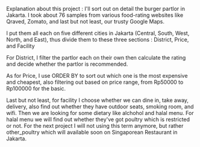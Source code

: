 Explanation about this project : I'll sort out on detail the burger partlor in Jakarta. I took about 76 samples from various food-rating websites like Qraved, Zomato, and last but not least, our trusty Google Maps.

I put them all each on five different cities in Jakarta (Central, South, West, North, and East), thus divide them to these three sections : District, Price, and Facility

For District, I filter the partlor each on their own then calculate the rating and decide whether the partlor is recommended.

As for Price, I use ORDER BY to sort out which one is the most expensive and cheapest, also filtering out based on price range, from Rp50000 to Rp100000 for the basic.

Last but not least, for facility I choose whether we can dine in, take away, delivery, also find out whether they have outdoor seats, smoking room, and wifi. Then we are looking for some dietary like alchohol and halal menu. For halal menu we will find out whether they've got poultry which is restricted or not. For the next project I will not using this term anymore, but rather other_poultry which will available soon on Singaporean Restaurant in Jakarta.
